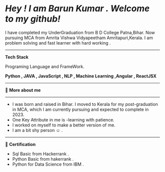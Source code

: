 # *Hey ! I am Barun Kumar .  Welcome to my github!*

I  have completed my UnderGraduation from B D College Patna,Bihar. Now pursuing MCA from Amrita Vishwa Vidyapeetham Amritapuri,Kerala.
I am problem solving and fast learner with hard working . 

---

**Tech Stack**

Programing Language and FrameWork.

**Python , JAVA , JavaScript , NLP , Machine Learning ,Angular , ReactJSX**

---

:man: **More about me**

---

* I was born and raised in Bihar. I moved to Kerala for my post-graduation in MCA, which I am currently pursuing and expected to complete in 2023.
* One Key Attribute in me is -learning with patience.
* I worked on myself to make a better version of me.
* I am a bit shy person :relaxed: .

---

:page_with_curl: **Certification**

* Sql Basic from Hackerrank .
* Python Basic from hakerrank .
* Python for Data Science from IBM .
 
